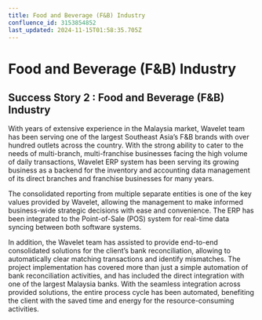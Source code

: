 ```yaml
---
title: Food and Beverage (F&B) Industry
confluence_id: 3153854852
last_updated: 2024-11-15T01:58:35.705Z
---
```


# Food and Beverage (F&B) Industry

## Success Story 2 : Food and Beverage (F&B) Industry﻿
With years of extensive experience in the Malaysia market, Wavelet team has been serving one of the largest Southeast Asia&rsquo;s F&B brands with over hundred outlets across the country. With the strong ability to cater to the needs of multi-branch, multi-franchise businesses facing the high volume of daily transactions, Wavelet ERP system has been serving its growing business as a backend for the inventory and accounting data management of its direct branches and franchise businesses for many years.

The consolidated reporting from multiple separate entities is one of the key values provided by Wavelet, allowing the management to make informed business-wide strategic decisions with ease and convenience. The ERP has been integrated to the Point-of-Sale (POS) system for real-time data syncing between both software systems.

In addition, the Wavelet team has assisted to provide end-to-end consolidated solutions for the client&rsquo;s bank reconciliation, allowing to automatically clear matching transactions and identify mismatches. The project implementation has covered more than just a simple automation of bank reconciliation activities, and has included the direct integration with one of the largest Malaysia banks. With the seamless integration across provided solutions, the entire process cycle has been automated, benefiting the client with the saved time and energy for the resource-consuming activities.
